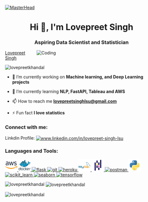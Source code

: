[![MasterHead](https://cdn.pixabay.com/photo/2018/09/27/09/22/artificial-intelligence-3706562_960_720.jpg)](https://rishavchanda.io)
<h1 align="center">Hi 👋, I'm Lovepreet Singh</h1>
<h3 align="center">Aspiring Data Scientist and Statistician</h3>
<img align="right" alt="Coding" width="400" src="https://cdn.dribbble.com/users/1162077/screenshots/3848914/programmer.gif">

<div class="badge-base LI-profile-badge" data-locale="en_US" data-size="medium" data-theme="dark" data-type="VERTICAL" data-vanity="lovepreet-singh-lsu" data-version="v1"><a class="badge-base__link LI-simple-link" href="https://www.linkedin.com/in/lovepreet-singh-lsu?trk=profile-badge">Lovepreet Singh</a></div>


<p align="left"> <img src="https://komarev.com/ghpvc/?username=lovepreetkhandal&label=Profile%20views&color=0e75b6&style=flat" alt="lovepreetkhandal" /> </p>

- 🔭 I’m currently working on **Machine learning, and Deep Learning projects**

- 🌱 I’m currently learning **NLP, FastAPI, Tableau and AWS**

- 📫 How to reach me **lovepreetsinghlsu@gmail.com**

- ⚡ Fun fact **I love statistics**

<h3 align="left">Connect with me:</h3>
<p align="left">
Linkdin Profile: <a href="www.linkedin.com/in/lovepreet-singh-lsu/" target="blank"><img align="center" src="https://raw.githubusercontent.com/rahuldkjain/github-profile-readme-generator/master/src/images/icons/Social/linked-in-alt.svg" alt="www.linkedin.com/in/lovepreet-singh-lsu" height="30" width="40" /></a>
</p>

<h3 align="left">Languages and Tools:</h3>
<p align="left"> <a href="https://aws.amazon.com" target="_blank" rel="noreferrer"> <img src="https://raw.githubusercontent.com/devicons/devicon/master/icons/amazonwebservices/amazonwebservices-original-wordmark.svg" alt="aws" width="40" height="40"/> </a> <a href="https://www.docker.com/" target="_blank" rel="noreferrer"> <img src="https://raw.githubusercontent.com/devicons/devicon/master/icons/docker/docker-original-wordmark.svg" alt="docker" width="40" height="40"/> </a> <a href="https://flask.palletsprojects.com/" target="_blank" rel="noreferrer"> <img src="https://www.vectorlogo.zone/logos/pocoo_flask/pocoo_flask-icon.svg" alt="flask" width="40" height="40"/> </a> <a href="https://git-scm.com/" target="_blank" rel="noreferrer"> <img src="https://www.vectorlogo.zone/logos/git-scm/git-scm-icon.svg" alt="git" width="40" height="40"/> </a> <a href="https://heroku.com" target="_blank" rel="noreferrer"> <img src="https://www.vectorlogo.zone/logos/heroku/heroku-icon.svg" alt="heroku" width="40" height="40"/> </a> <a href="https://www.mysql.com/" target="_blank" rel="noreferrer"> <img src="https://raw.githubusercontent.com/devicons/devicon/master/icons/mysql/mysql-original-wordmark.svg" alt="mysql" width="40" height="40"/> </a> <a href="https://pandas.pydata.org/" target="_blank" rel="noreferrer"> <img src="https://raw.githubusercontent.com/devicons/devicon/2ae2a900d2f041da66e950e4d48052658d850630/icons/pandas/pandas-original.svg" alt="pandas" width="40" height="40"/> </a> <a href="https://postman.com" target="_blank" rel="noreferrer"> <img src="https://www.vectorlogo.zone/logos/getpostman/getpostman-icon.svg" alt="postman" width="40" height="40"/> </a> <a href="https://www.python.org" target="_blank" rel="noreferrer"> <img src="https://raw.githubusercontent.com/devicons/devicon/master/icons/python/python-original.svg" alt="python" width="40" height="40"/> </a> <a href="https://scikit-learn.org/" target="_blank" rel="noreferrer"> <img src="https://upload.wikimedia.org/wikipedia/commons/0/05/Scikit_learn_logo_small.svg" alt="scikit_learn" width="40" height="40"/> </a> <a href="https://seaborn.pydata.org/" target="_blank" rel="noreferrer"> <img src="https://seaborn.pydata.org/_images/logo-mark-lightbg.svg" alt="seaborn" width="40" height="40"/> </a> <a href="https://www.tensorflow.org" target="_blank" rel="noreferrer"> <img src="https://www.vectorlogo.zone/logos/tensorflow/tensorflow-icon.svg" alt="tensorflow" width="40" height="40"/> </a> </p>

<p><img align="left" src="https://github-readme-stats.vercel.app/api/top-langs?username=lovepreetkhandal&show_icons=true&locale=en&layout=compact" alt="lovepreetkhandal" /></p>

<p>&nbsp;<img align="center" src="https://github-readme-stats.vercel.app/api?username=lovepreetkhandal&show_icons=true&locale=en" alt="lovepreetkhandal" /></p>

<p><img align="center" src="https://github-readme-streak-stats.herokuapp.com/?user=lovepreetkhandal&" alt="lovepreetkhandal" /></p>
